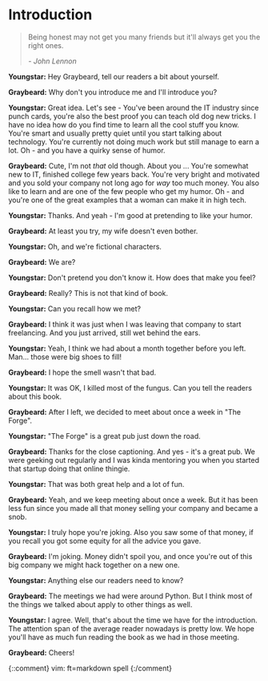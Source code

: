 # Introduction

> Being honest may not get you many friends but it'll always get you the right
> ones.
> 
>    *- John Lennon*

**Youngstar:** Hey Graybeard, tell our readers a bit about yourself.

**Graybeard:** Why don't you introduce me and I'll introduce you?

**Youngstar:** Great idea. Let's see - You've been around the IT industry since
punch cards, you're also the best proof you can teach old dog new tricks. I have
no idea how do you find time to learn all the cool stuff you know. You're smart
and usually pretty quiet until you start talking about technology. You're
currently not doing much work but still manage to earn a lot. Oh - and you have
a quirky sense of humor.

**Graybeard:** Cute, I'm not *that* old though. About you ... You're somewhat
new to IT, finished college few years back. You're very bright and motivated and
you sold your company not long ago for *way* too much money. You also like to
learn and are one of the few people who get my humor. Oh - and you're one of the
great examples that a woman can make it in high tech.

**Youngstar:** Thanks. And yeah - I'm good at pretending to like your humor.

**Graybeard:** At least you try, my wife doesn't even bother.

**Youngstar:** Oh, and we're fictional characters.

**Graybeard:** We are?

**Youngstar:** Don't pretend you don't know it. How does that make you feel?

**Graybeard:** Really? This is not that kind of book.

**Youngstar:** Can you recall how we met?

**Graybeard:** I think it was just when I was leaving that company to start
freelancing. And you just arrived, still wet behind the ears.

**Youngstar:** Yeah, I think we had about a month together before you left. Man...  those were big shoes to fill!

**Graybeard:** I hope the smell wasn't that bad.

**Youngstar:** It was OK, I killed most of the fungus. Can you tell the readers
about this book.

**Graybeard:** After I left, we decided to meet about once a week in "The
Forge".

**Youngstar:** "The Forge" is a great pub just down the road.

**Graybeard:** Thanks for the close captioning. And yes - it's a great pub. We
were geeking out regularly and I was kinda mentoring you when you started that
startup doing that online thingie.

**Youngstar:** That was both great help and a lot of fun.

**Graybeard:** Yeah, and we keep meeting about once a week. But it has been less
fun since you made all that money selling your company and became a snob.

**Youngstar:** I truly hope you're joking. Also you saw some of that money, if
you recall you got some equity for all the advice you gave.

**Graybeard:** I'm joking. Money didn't spoil you, and once you're out of this
big company we might hack together on a new one.

**Youngstar:** Anything else our readers need to know?

**Graybeard:** The meetings we had were around Python. But I think most of the
things we talked about apply to other things as well.

**Youngstar:** I agree. Well, that's about the time we have for the
introduction. The attention span of the average reader nowadays is pretty low.
We hope you'll have as much fun reading the book as we had in those meeting.

**Graybeard:** Cheers!

{::comment}
vim: ft=markdown spell
{:/comment}
